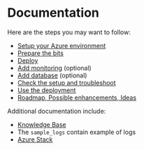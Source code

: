 # Documentation

Here are the steps you may want to follow:

- [Setup your Azure environment](env.md)
- [Prepare the bits](bits.md)
- [Deploy](deploy.md)
- [Add monitoring](monitoring.md) (optional)
- [Add database](gsdb.md) (optional)
- [Check the setup and troubleshoot](check.md)
- [Use the deployment](use.md)
- [Roadmap, Possible enhancements, Ideas](roadmap.md)

Additional documentation include:
- [Knowledge Base](KB.md)
- The `sample_logs` contain example of logs
- [Azure Stack](stack.md)